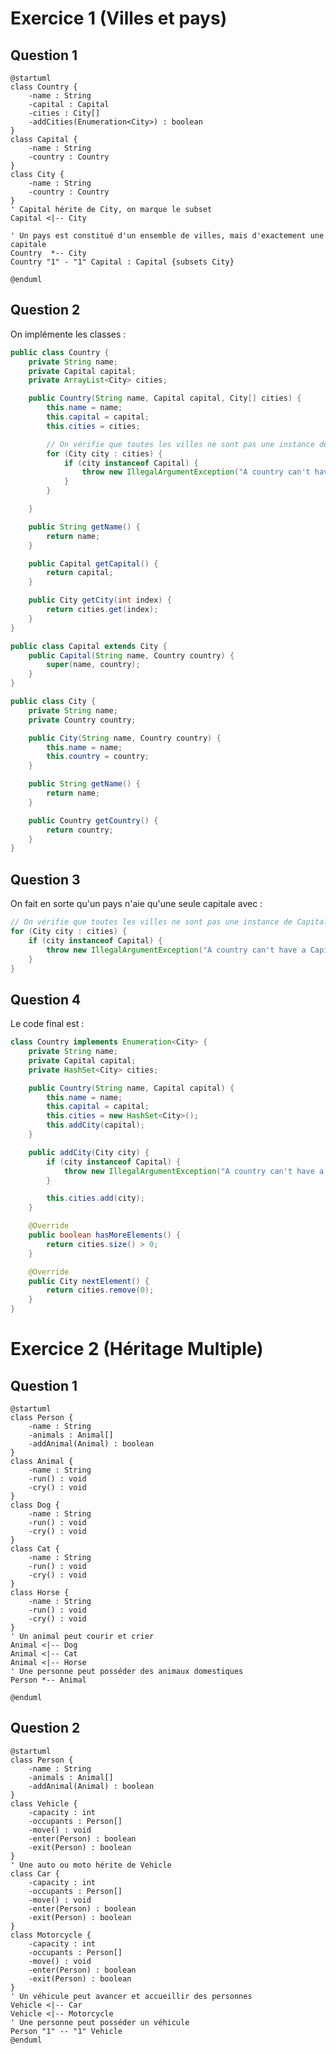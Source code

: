 # Exercice 1 (Villes et pays)

## Question 1

<!-- 

On va faire un diagramme pour représenter les classe City, Capital, et Country

-> Un pays est constituté d'un ensemble de villes, mais d'exactement une capitale

-->


```plantuml
@startuml
class Country {
    -name : String
    -capital : Capital
    -cities : City[]
    -addCities(Enumeration<City>) : boolean
}
class Capital {
    -name : String
    -country : Country
}
class City {
    -name : String
    -country : Country
}
' Capital hérite de City, on marque le subset
Capital <|-- City

' Un pays est constitué d'un ensemble de villes, mais d'exactement une capitale
Country  *-- City
Country "1" - "1" Capital : Capital {subsets City}

@enduml
```

## Question 2

On implémente les classes :

```java
public class Country {
    private String name;
    private Capital capital;
    private ArrayList<City> cities;

    public Country(String name, Capital capital, City[] cities) {
        this.name = name;
        this.capital = capital;
        this.cities = cities;

        // On vérifie que toutes les villes ne sont pas une instance de Capital
        for (City city : cities) {
            if (city instanceof Capital) {
                throw new IllegalArgumentException("A country can't have a Capital as a city");
            }
        }

    }

    public String getName() {
        return name;
    }

    public Capital getCapital() {
        return capital;
    }

    public City getCity(int index) {
        return cities.get(index);
    }
}

public class Capital extends City {
    public Capital(String name, Country country) {
        super(name, country);
    }
}

public class City {
    private String name;
    private Country country;

    public City(String name, Country country) {
        this.name = name;
        this.country = country;
    }

    public String getName() {
        return name;
    }

    public Country getCountry() {
        return country;
    }
}
```


## Question 3

On fait en sorte qu'un pays n'aie qu'une seule capitale avec :

```java
// On vérifie que toutes les villes ne sont pas une instance de Capital
for (City city : cities) {
    if (city instanceof Capital) {
        throw new IllegalArgumentException("A country can't have a Capital as a city");
    }
}
```

## Question 4

Le code final est :

```java
class Country implements Enumeration<City> {
    private String name;
    private Capital capital;
    private HashSet<City> cities;

    public Country(String name, Capital capital) {
        this.name = name;
        this.capital = capital;
        this.cities = new HashSet<City>();
        this.addCity(capital);
    }

    public addCity(City city) {
        if (city instanceof Capital) {
            throw new IllegalArgumentException("A country can't have a Capital as a city");
        }

        this.cities.add(city);
    }

    @Override
    public boolean hasMoreElements() {
        return cities.size() > 0;
    }

    @Override
    public City nextElement() {
        return cities.remove(0);
    }
}
```

# Exercice 2 (Héritage Multiple)

## Question 1

```plantuml
@startuml
class Person {
    -name : String
    -animals : Animal[]
    -addAnimal(Animal) : boolean
}
class Animal {
    -name : String
    -run() : void
    -cry() : void
}
class Dog {
    -name : String
    -run() : void
    -cry() : void
}
class Cat {
    -name : String
    -run() : void
    -cry() : void
}
class Horse {
    -name : String
    -run() : void
    -cry() : void
}
' Un animal peut courir et crier
Animal <|-- Dog
Animal <|-- Cat
Animal <|-- Horse
' Une personne peut posséder des animaux domestiques
Person *-- Animal

@enduml
```

## Question 2

<!-- Une personne peut posséder un véhicule. Le véhicule est en
général une auto ou une moto. Un véhicule a une capacité (deux personne pour la
moto, quatre personnes pour la voiture), peut avancer (à condition d’avoir au moins
un occupant), et une personne peut y entrer (tant qu’il reste de la place) ou en sortir. -->

```plantuml
@startuml
class Person {
    -name : String
    -animals : Animal[]
    -addAnimal(Animal) : boolean
}
class Vehicle {
    -capacity : int
    -occupants : Person[]
    -move() : void
    -enter(Person) : boolean
    -exit(Person) : boolean
}
' Une auto ou moto hérite de Vehicle
class Car {
    -capacity : int
    -occupants : Person[]
    -move() : void
    -enter(Person) : boolean
    -exit(Person) : boolean
}
class Motorcycle {
    -capacity : int
    -occupants : Person[]
    -move() : void
    -enter(Person) : boolean
    -exit(Person) : boolean
}
' Un véhicule peut avancer et accueillir des personnes
Vehicle <|-- Car
Vehicle <|-- Motorcycle
' Une personne peut posséder un véhicule
Person "1" -- "1" Vehicle
@enduml
```
